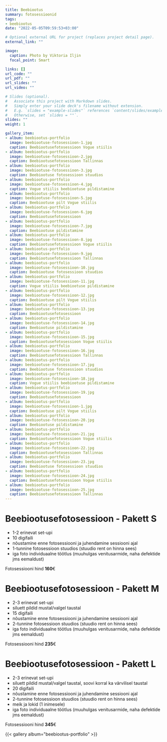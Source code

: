 ```yaml
---
title: Beebiootus 
summary: fotosessioonid
tags:
- beebiootus
date: "2022-05-05T09:59:53+03:00"

# Optional external URL for project (replaces project detail page).
external_link: ""

image:
  caption: Photo by Viktoria Iljin
  focal_point: Smart

links: []
url_code: ""
url_pdf: ""
url_slides: ""
url_video: ""

# Slides (optional).
#   Associate this project with Markdown slides.
#   Simply enter your slide deck's filename without extension.
#   E.g. `slides = "example-slides"` references `content/slides/example-slides.md`.
#   Otherwise, set `slides = ""`.
slides: ""
weight: 1

gallery_item:
- album: beebiootus-portfolio
  image: beebiootuse-fotosessioon-1.jpg
  caption: Beebiootusefotosessioon Vogue stiilis
- album: beebiootus-portfolio
  image: beebiootuse-fotosessioon-2.jpg
  caption: Beebiootusefotosessioon Tallinnas
- album: beebiootus-portfolio
  image: beebiootuse-fotosessioon-3.jpg
  caption: Beebiootuse fotosessioon stuudios
- album: beebiootus-portfolio
  image: beebiootuse-fotosessioon-4.jpg
  caption: Vogue stiilis beebiootuse pildistamine
- album: beebiootus-portfolio
  image: beebiootuse-fotosessioon-5.jpg
  caption: Beebiootuse pilt Vogue stiilis
- album: beebiootus-portfolio
  image: beebiootuse-fotosessioon-6.jpg
  caption: Beebiootusefotosessioon
- album: beebiootus-portfolio
  image: beebiootuse-fotosessioon-7.jpg
  caption: Beebiootuse pildistamine
- album: beebiootus-portfolio
  image: beebiootuse-fotosessioon-8.jpg
  caption: Beebiootusefotosessioon Vogue stiilis
- album: beebiootus-portfolio
  image: beebiootuse-fotosessioon-9.jpg
  caption: Beebiootusefotosessioon Tallinnas
- album: beebiootus-portfolio
  image: beebiootuse-fotosessioon-10.jpg
  caption: Beebiootuse fotosessioon stuudios
- album: beebiootus-portfolio
  image: beebiootuse-fotosessioon-11.jpg
  caption: Vogue stiilis beebiootuse pildistamine
- album: beebiootus-portfolio
  image: beebiootuse-fotosessioon-12.jpg
  caption: Beebiootuse pilt Vogue stiilis
- album: beebiootus-portfolio
  image: beebiootuse-fotosessioon-13.jpg
  caption: Beebiootusefotosessioon 
- album: beebiootus-portfolio
  image: beebiootuse-fotosessioon-14.jpg
  caption: Beebiootuse pildistamine
- album: beebiootus-portfolio
  image: beebiootuse-fotosessioon-15.jpg
  caption: Beebiootusefotosessioon Vogue stiilis
- album: beebiootus-portfolio
  image: beebiootuse-fotosessioon-16.jpg
  caption: Beebiootusefotosessioon Tallinnas
- album: beebiootus-portfolio
  image: beebiootuse-fotosessioon-17.jpg
  caption: Beebiootuse fotosessioon stuudios
- album: beebiootus-portfolio
  image: beebiootuse-fotosessioon-18.jpg
  caption: Vogue stiilis beebiootuse pildistamine
- album: beebiootus-portfolio
  image: beebiootuse-fotosessioon-19.jpg
  caption: Beebiootusefotosessioon 
- album: beebiootus-portfolio
  image: beebiootuse-fotosessioon-1.jpg
  caption: Beebiootuse pilt Vogue stiilis
- album: beebiootus-portfolio
  image: beebiootuse-fotosessioon-20.jpg
  caption: Beebiootuse pildistamine
- album: beebiootus-portfolio
  image: beebiootuse-fotosessioon-21.jpg
  caption: Beebiootusefotosessioon Vogue stiilis
- album: beebiootus-portfolio
  image: beebiootuse-fotosessioon-22.jpg
  caption: Beebiootusefotosessioon Tallinnas
- album: beebiootus-portfolio
  image: beebiootuse-fotosessioon-23.jpg
  caption: Beebiootuse fotosessioon stuudios
- album: beebiootus-portfolio
  image: beebiootuse-fotosessioon-24.jpg
  caption: Beebiootusefotosessioon Vogue stiilis
- album: beebiootus-portfolio
  image: beebiootuse-fotosessioon-25.jpg
  caption: Beebiootusefotosessioon Tallinnas
---
```

# Beebiootusefotosessioon - Pakett S

* 1-2 erinevat set-upi 
* 10 digifaili 
* nõustamine enne fotosessiooni ja juhendamine sessiooni ajal
* 1-tunnine fotosessioon stuudios (stuudio rent on hinna sees)
* iga foto individuaalne töötlus (muuhulgas venitusarmide, naha defektide jms eemaldust)

Fotosessiooni hind **160**€ 

# Beebiootusefotosessioon - Pakett M

* 2-3 erinevat set-upi 
* siluett pildid mustal/valgel taustal
* 15 digifaili 
* nõustamine enne fotosessiooni ja juhendamine sessiooni ajal
* 2-tunnine fotosessioon stuudios (stuudio rent on hinna sees)
* iga foto individuaalne töötlus (muuhulgas venitusarmide, naha defektide jms eemaldust)

Fotosessiooni hind **235**€

# Beebiootusefotosessioon - Pakett L

* 2-3 erinevat set-upi 
* siluett pildid mustal/valgel taustal, soovi korral ka värvilisel taustal
* 20 digifaili 
* nõustamine enne fotosessiooni ja juhendamine sessiooni ajal
* 2-tunnine fotosessioon stuudios (stuudio rent on hinna sees)
* meik ja lokid (1 inimesele)
* iga foto individuaalne töötlus (muuhulgas venitusarmide, naha defektide jms eemaldust)

Fotosessiooni hind **345**€

{{< gallery album="beebiootus-portfolio" >}}